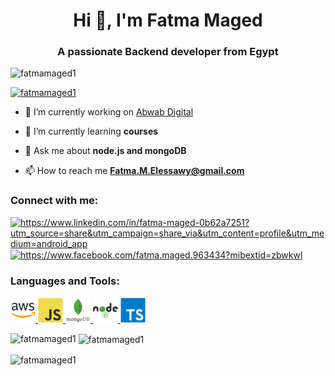 <h1 align="center">Hi 👋, I'm Fatma Maged</h1>
<h3 align="center">A passionate Backend developer from Egypt</h3>

<p align="left"> <img src="https://komarev.com/ghpvc/?username=fatmamaged1&label=Profile%20views&color=0e75b6&style=flat" alt="fatmamaged1" /> </p>

<p align="left"> <a href="https://github.com/ryo-ma/github-profile-trophy"><img src="https://github-profile-trophy.vercel.app/?username=fatmamaged1" alt="fatmamaged1" /></a> </p>

- 🔭 I’m currently working on [Abwab Digital](http://abwabdigital.com/)

- 🌱 I’m currently learning **courses**

- 💬 Ask me about **node.js and mongoDB**

- 📫 How to reach me **Fatma.M.Elessawy@gmail.com**

<h3 align="left">Connect with me:</h3>
<p align="left">
<a href="https://linkedin.com/in/https://www.linkedin.com/in/fatma-maged-0b62a7251?utm_source=share&utm_campaign=share_via&utm_content=profile&utm_medium=android_app" target="blank"><img align="center" src="https://raw.githubusercontent.com/rahuldkjain/github-profile-readme-generator/master/src/images/icons/Social/linked-in-alt.svg" alt="https://www.linkedin.com/in/fatma-maged-0b62a7251?utm_source=share&utm_campaign=share_via&utm_content=profile&utm_medium=android_app" height="30" width="40" /></a>
<a href="https://fb.com/https://www.facebook.com/fatma.maged.963434?mibextid=zbwkwl" target="blank"><img align="center" src="https://raw.githubusercontent.com/rahuldkjain/github-profile-readme-generator/master/src/images/icons/Social/facebook.svg" alt="https://www.facebook.com/fatma.maged.963434?mibextid=zbwkwl" height="30" width="40" /></a>
</p>

<h3 align="left">Languages and Tools:</h3>
<p align="left"> <a href="https://aws.amazon.com" target="_blank" rel="noreferrer"> <img src="https://raw.githubusercontent.com/devicons/devicon/master/icons/amazonwebservices/amazonwebservices-original-wordmark.svg" alt="aws" width="40" height="40"/> </a> <a href="https://developer.mozilla.org/en-US/docs/Web/JavaScript" target="_blank" rel="noreferrer"> <img src="https://raw.githubusercontent.com/devicons/devicon/master/icons/javascript/javascript-original.svg" alt="javascript" width="40" height="40"/> </a> <a href="https://www.mongodb.com/" target="_blank" rel="noreferrer"> <img src="https://raw.githubusercontent.com/devicons/devicon/master/icons/mongodb/mongodb-original-wordmark.svg" alt="mongodb" width="40" height="40"/> </a> <a href="https://nodejs.org" target="_blank" rel="noreferrer"> <img src="https://raw.githubusercontent.com/devicons/devicon/master/icons/nodejs/nodejs-original-wordmark.svg" alt="nodejs" width="40" height="40"/> </a> <a href="https://www.typescriptlang.org/" target="_blank" rel="noreferrer"> <img src="https://raw.githubusercontent.com/devicons/devicon/master/icons/typescript/typescript-original.svg" alt="typescript" width="40" height="40"/> </a> </p>

<p><img align="left" src="https://github-readme-stats.vercel.app/api/top-langs?username=fatmamaged1&show_icons=true&locale=en&layout=compact" alt="fatmamaged1" /></p>

<p>&nbsp;<img align="center" src="https://github-readme-stats.vercel.app/api?username=fatmamaged1&show_icons=true&locale=en" alt="fatmamaged1" /></p>

<p><img align="center" src="https://github-readme-streak-stats.herokuapp.com/?user=fatmamaged1&" alt="fatmamaged1" /></p>
